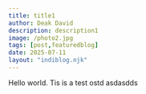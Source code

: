 ```yaml
---
title: title1
author: Deak David
description: description1
image: /photo2.jpg
tags: [post,featuredblog]
date: 2025-07-11
layout: "indiblog.njk"
---
```


Hello world. Tis is a test ostd
asdasdds